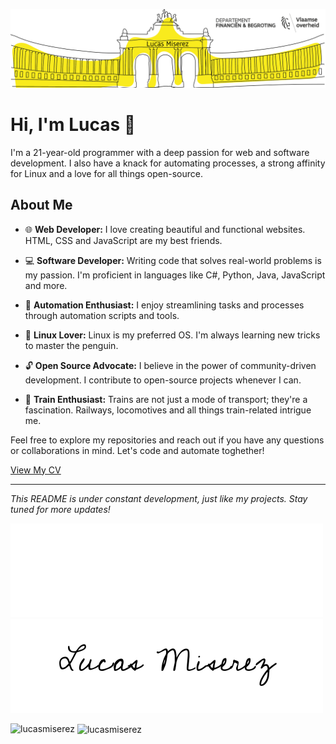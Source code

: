 ![ProfileBanner](bannerlucasvo.png)

# Hi, I'm Lucas 👋

I'm a 21-year-old programmer with a deep passion for web and software development. I also have a knack for automating processes, a strong affinity for Linux and a love for all things open-source.

## About Me

- 🌐 **Web Developer:** I love creating beautiful and functional websites. HTML, CSS and JavaScript are my best friends.

- 💻 **Software Developer:** Writing code that solves real-world problems is my passion. I'm proficient in languages like C#, Python, Java, JavaScript and more.

- 🤖 **Automation Enthusiast:** I enjoy streamlining tasks and processes through automation scripts and tools.

- 🐧 **Linux Lover:** Linux is my preferred OS. I'm always learning new tricks to master the penguin.

- 🔓 **Open Source Advocate:** I believe in the power of community-driven development. I contribute to open-source projects whenever I can.

- 🚆 **Train Enthusiast:** Trains are not just a mode of transport; they're a fascination. Railways, locomotives and all things train-related intrigue me.
  

Feel free to explore my repositories and reach out if you have any questions or collaborations in mind. Let's code and automate toghether!

<a href="https://cv-lucasmiserez.vercel.app/" target="_blank">View My CV</a>

---

*This README is under constant development, just like my projects. Stay tuned for more updates!*

![Signature-Light](signature_white.png#gh-dark-mode-only)![Signature-Dark](signature_dark.png#gh-light-mode-only)

<p><img align="left" src="https://github-readme-stats.vercel.app/api/top-langs?username=lucasmiserez&show_icons=true&locale=en&layout=compact" alt="lucasmiserez" /></p>

<p>&nbsp;<img align="center" src="https://github-readme-stats.vercel.app/api?username=lucasmiserez&show_icons=true&locale=en" alt="lucasmiserez" /></p>
